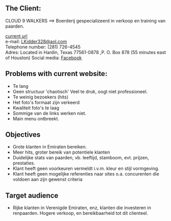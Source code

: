 ## The Client:  
CLOUD 9 WALKERS ==> Boerderij gespecializeerd in verkoop en training van paarden. 

[current url](https://cloud9walkers.com/)   
e-mail: LKidder328@aol.com  
Telephone number:  (281) 726-4545  
Adres: Located in Hardin, Texas 77561-0878 ,P. O. Box 878 (55 minutes east of Houston)
Social media: [Facebook](https://www.facebook.com/Cloud-9-Walkers-108589635887895/)

## Problems with current website:  
* Te lang   
* Geen structuur 'chaotisch' Veel te druk, oogt niet professioneel.  
* Te weinig bezoekers (hits)  
* Het foto's formaat zijn verkeerd    
* Kwaliteit foto's te laag  
* Sommige van de links werken niet.  
* Main menu ontbreekt.

## Objectives 
* Grote klanten in Emiraten bereiken. 
* Meer hits, groter bereik van potentiele klanten  
* Duidelijke stats van paarden, vb. leeftijd, stamboom, evt. prijzen, prestaties.  
* Klant heeft geen voorkeuren vermeldt i.v.m. kleur en stijl vormgeving.  
* Klant heeft geen mogelijke referenties naar sites o.a. concurenten die voldoen aan zijn gewenst criteria

## Target audience  
* Rijke klanten in Verenigde Emiraten, enz, klanten die investeren in renpaarden. Hogere verkoop, en bereikbaarheid tot dit clienteel.
